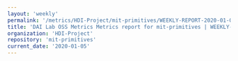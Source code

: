 ```yaml
---
layout: 'weekly'
permalink: '/metrics/HDI-Project/mit-primitives/WEEKLY-REPORT-2020-01-05'
title: 'DAI Lab OSS Metrics Metrics report for mit-primitives | WEEKLY-REPORT-2020-01-05'
organization: 'HDI-Project'
repository: 'mit-primitives'
current_date: '2020-01-05'
---
```


